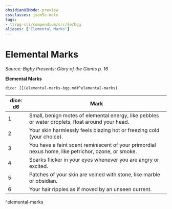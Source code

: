 ```yaml
---
obsidianUIMode: preview
cssclasses: json5e-note
tags:
- ttrpg-cli/compendium/src/5e/bgg
aliases: ["Elemental Marks"]
---
```

# Elemental Marks
*Source: Bigby Presents: Glory of the Giants p. 16* 

**Elemental Marks**

`dice: [](elemental-marks-bgg.md#^elemental-marks)`

| dice: d6 | Mark |
|----------|------|
| 1 | Small, benign motes of elemental energy, like pebbles or water droplets, float around your head. |
| 2 | Your skin harmlessly feels blazing hot or freezing cold (your choice). |
| 3 | You have a faint scent reminiscent of your primordial nexus home, like petrichor, ozone, or smoke. |
| 4 | Sparks flicker in your eyes whenever you are angry or excited. |
| 5 | Patches of your skin are veined with stone, like marble or obsidian. |
| 6 | Your hair ripples as if moved by an unseen current. |
^elemental-marks